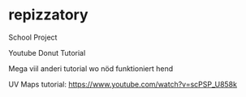 # repizzatory
School Project


Youtube Donut Tutorial

Mega viil anderi tutorial wo nöd funktioniert hend

UV Maps tutorial: https://www.youtube.com/watch?v=scPSP_U858k
